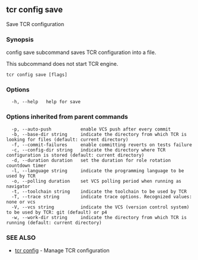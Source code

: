 ## tcr config save

Save TCR configuration

### Synopsis


config save subcommand saves TCR configuration into a file.

This subcommand does not start TCR engine.

```
tcr config save [flags]
```

### Options

```
  -h, --help   help for save
```

### Options inherited from parent commands

```
  -p, --auto-push           enable VCS push after every commit
  -b, --base-dir string     indicate the directory from which TCR is looking for files (default: current directory)
  -f, --commit-failures     enable committing reverts on tests failure
  -c, --config-dir string   indicate the directory where TCR configuration is stored (default: current directory)
  -d, --duration duration   set the duration for role rotation countdown timer
  -l, --language string     indicate the programming language to be used by TCR
  -o, --polling duration    set VCS polling period when running as navigator
  -t, --toolchain string    indicate the toolchain to be used by TCR
  -T, --trace string        indicate trace options. Recognized values: none or vcs
  -V, --vcs string          indicate the VCS (version control system) to be used by TCR: git (default) or p4
  -w, --work-dir string     indicate the directory from which TCR is running (default: current directory)
```

### SEE ALSO

* [tcr config](tcr_config.md)	 - Manage TCR configuration

